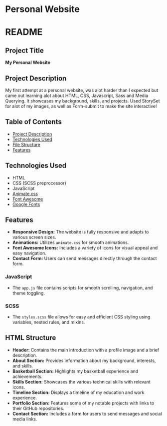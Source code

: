 # Personal Website
 
 
 

 # README

## Project Title
**My Personal Website**

## Project Description
My first attempt at a personal website, was alot harder than I expected but came out learning alot about HTML, CSS, Javascript, Sass and Media Querying.
 It showcases my background, skills, and projects. Used StorySet for alot of my images, as well as Form-submit to make the site interactive!

## Table of Contents
- [Project Description](#project-description)
- [Technologies Used](#technologies-used)
- [File Structure](#file-structure)
- [Features](#features)


## Technologies Used
- HTML
- CSS (SCSS preprocessor)
- JavaScript
- [Animate.css](https://cdnjs.cloudflare.com/ajax/libs/animate.css/4.1.1/animate.min.css)
- [Font Awesome](https://cdnjs.cloudflare.com/ajax/libs/font-awesome/5.15.4/css/all.min.css)
- [Google Fonts](https://fonts.googleapis.com)

## Features
- **Responsive Design:** The website is fully responsive and adapts to various screen sizes.
- **Animations:** Utilizes `animate.css` for smooth animations.
- **Font Awesome Icons:** Includes a variety of icons for visual appeal and easy navigation.
- **Contact Form:** Users can send messages directly through the contact form.

### JavaScript
- The `app.js` file contains scripts for smooth scrolling, navigation, and theme toggling.

### SCSS
- The `styles.scss` file allows for easy and efficient CSS styling using variables, nested rules, and mixins.

## HTML Structure
- **Header:** Contains the main introduction with a profile image and a brief description.
- **About Section:** Provides information about my background, interests, and skills.
- **Basketball Section:** Highlights my basketball experience and achievements.
- **Skills Section:** Showcases the various technical skills with relevant icons.
- **Timeline Section:** Displays a timeline of my education and work experience.
- **Portfolio Section:** Features some of my notable projects with links to their GitHub repositories.
- **Contact Section:** Includes a form for users to send messages and social media links.


 
